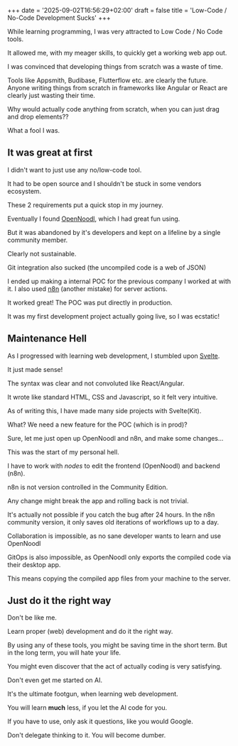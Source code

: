 +++
date = '2025-09-02T16:56:29+02:00'
draft = false
title = 'Low-Code / No-Code Development Sucks'
+++

While learning programming, I was very attracted to Low Code / No Code tools.

It allowed me, with my meager skills, to quickly get a working web app out.

I was convinced that developing things from scratch was a waste of time.

Tools like Appsmith, Budibase, Flutterflow etc. are clearly the future.
Anyone writing things from scratch in frameworks like Angular or React are clearly just wasting their time.

Why would actually code anything from scratch, when you can just drag and drop elements??

What a fool I was.

## It was great at first

I didn't want to just use any no/low-code tool.

It had to be open source and I shouldn't be stuck in some vendors ecosystem.

These 2 requirements put a quick stop in my journey.

Eventually I found [OpenNoodl](https://github.com/The-Low-Code-Foundation/opennoodl), which I had great fun using.

But it was abandoned by it's developers and kept on a lifeline by a single community member.

Clearly not sustainable.

Git integration also sucked (the uncompiled code is a web of JSON)

I ended up making a internal POC for the previous company I worked at with it.
I also used [n8n](https://n8n.io/) (another mistake) for server actions.

It worked great!
The POC was put directly in production.

It was my first development project actually going live, so I was ecstatic!

## Maintenance Hell

As I progressed with learning web development, I stumbled upon [Svelte](https://svelte.dev/).

It just made sense!

The syntax was clear and not convoluted like React/Angular.

It wrote like standard HTML, CSS and Javascript, so it felt very intuitive.

As of writing this, I have made many side projects with Svelte(Kit).

What?
We need a new feature for the POC (which is in prod)?

Sure, let me just open up OpenNoodl and n8n, and make some changes...

This was the start of my personal hell.

I have to work with _nodes_ to edit the frontend (OpenNoodl) and backend (n8n).

n8n is not version controlled in the Community Edition.

Any change might break the app and rolling back is not trivial.

It's actually not possible if you catch the bug after 24 hours.
In the n8n community version, it only saves old iterations of workflows up to a day.

Collaboration is impossible, as no sane developer wants to learn and use OpenNoodl

GitOps is also impossible, as OpenNoodl only exports the compiled code via their desktop app.

This means copying the compiled app files from your machine to the server.

## Just do it the right way

Don't be like me.

Learn proper (web) development and do it the right way.

By using any of these tools, you might be saving time in the short term.
But in the long term, you will hate your life.

You might even discover that the act of actually coding is very satisfying.

Don't even get me started on AI.

It's the ultimate footgun, when learning web development.

You will learn **much** less, if you let the AI code for you.

If you have to use, only ask it questions, like you would Google.

Don't delegate thinking to it. You will become dumber.
